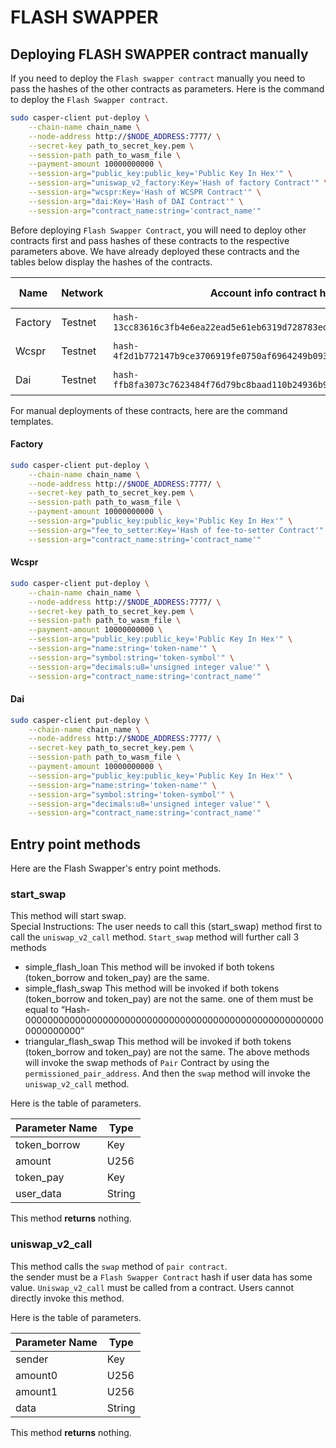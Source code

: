 # FLASH SWAPPER

## **Deploying FLASH SWAPPER contract manually**

If you need to deploy the `Flash swapper contract` manually you need to pass the hashes of the other contracts as parameters. Here is the command to deploy the `Flash Swapper contract`.

```bash
sudo casper-client put-deploy \
    --chain-name chain_name \
    --node-address http://$NODE_ADDRESS:7777/ \
    --secret-key path_to_secret_key.pem \
    --session-path path_to_wasm_file \
    --payment-amount 10000000000 \
    --session-arg="public_key:public_key='Public Key In Hex'" \
    --session-arg="uniswap_v2_factory:Key='Hash of factory Contract'" \
    --session-arg="wcspr:Key='Hash of WCSPR Contract'" \
    --session-arg="dai:Key='Hash of DAI Contract'" \
    --session-arg="contract_name:string='contract_name'"
```

Before deploying `Flash Swapper Contract`, you will need to deploy other contracts first and pass hashes of these contracts to the respective parameters above. We have already deployed these contracts and the tables below display the hashes of the contracts.

| Name    | Network | Account info contract hash                                              | Contract owner     |
| ------- | ------- | ----------------------------------------------------------------------- | ------------------ |
| Factory | Testnet | `hash-13cc83616c3fb4e6ea22ead5e61eb6319d728783ed02eab51b1f442085e605a7` | Casper Association |
| Wcspr   | Testnet | `hash-4f2d1b772147b9ce3706919fe0750af6964249b0931e2115045f97e1e135e80b` | Casper Association |
| Dai     | Testnet | `hash-ffb8fa3073c7623484f76d79bc8baad110b24936b92d5ebc854d401895e88c95` | Casper Association |

For manual deployments of these contracts, here are the command templates.

#### Factory

```bash
sudo casper-client put-deploy \
    --chain-name chain_name \
    --node-address http://$NODE_ADDRESS:7777/ \
    --secret-key path_to_secret_key.pem \
    --session-path path_to_wasm_file \
    --payment-amount 10000000000 \
    --session-arg="public_key:public_key='Public Key In Hex'" \
    --session-arg="fee_to_setter:Key='Hash of fee-to-setter Contract'" \
    --session-arg="contract_name:string='contract_name'"
```

#### Wcspr

```bash
sudo casper-client put-deploy \
    --chain-name chain_name \
    --node-address http://$NODE_ADDRESS:7777/ \
    --secret-key path_to_secret_key.pem \
    --session-path path_to_wasm_file \
    --payment-amount 10000000000 \
    --session-arg="public_key:public_key='Public Key In Hex'" \
    --session-arg="name:string='token-name'" \
    --session-arg="symbol:string='token-symbol'" \
    --session-arg="decimals:u8='unsigned integer value'" \
    --session-arg="contract_name:string='contract_name'"
```

#### Dai

```bash
sudo casper-client put-deploy \
    --chain-name chain_name \
    --node-address http://$NODE_ADDRESS:7777/ \
    --secret-key path_to_secret_key.pem \
    --session-path path_to_wasm_file \
    --payment-amount 10000000000 \
    --session-arg="public_key:public_key='Public Key In Hex'" \
    --session-arg="name:string='token-name'" \
    --session-arg="symbol:string='token-symbol'" \
    --session-arg="decimals:u8='unsigned integer value'" \
    --session-arg="contract_name:string='contract_name'"
```

## **Entry point methods**

Here are the Flash Swapper's entry point methods.

### **start\_swap**

This method will start swap.\
Special Instructions: The user needs to call this (start\_swap) method first to call the `uniswap_v2_call` method. `Start_swap` method will further call 3 methods

* simple\_flash\_loan This method will be invoked if both tokens (token\_borrow and token\_pay) are the same.
* simple\_flash\_swap This method will be invoked if both tokens (token\_borrow and token\_pay) are not the same. one of them must be equal to “Hash-0000000000000000000000000000000000000000000000000000000000000000”
* triangular\_flash\_swap This method will be invoked if both tokens (token\_borrow and token\_pay) are not the same. The above methods will invoke the swap methods of `Pair` Contract by using the `permissioned_pair_address`. And then the `swap` method will invoke the `uniswap_v2_call` method.

Here is the table of parameters.

| Parameter Name | Type   |
| -------------- | ------ |
| token\_borrow  | Key    |
| amount         | U256   |
| token\_pay     | Key    |
| user\_data     | String |

This method **returns** nothing.

### **uniswap\_v2\_call**

This method calls the `swap` method of `pair contract`.\
the sender must be a `Flash Swapper Contract` hash if user data has some value. `Uniswap_v2_call` must be called from a contract. Users cannot directly invoke this method.

Here is the table of parameters.

| Parameter Name | Type   |
| -------------- | ------ |
| sender         | Key    |
| amount0        | U256   |
| amount1        | U256   |
| data           | String |

This method **returns** nothing.
